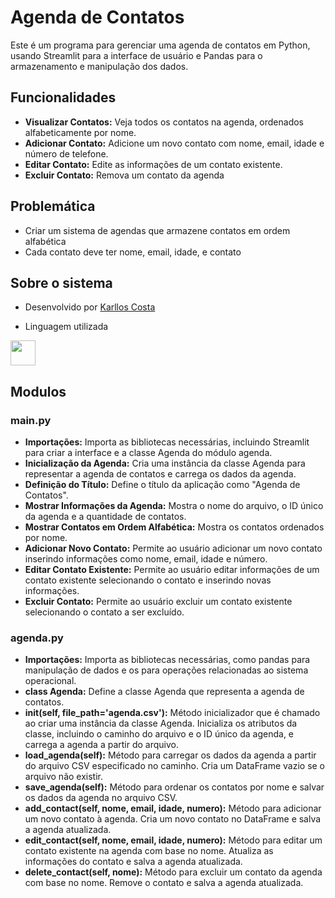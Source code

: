 # Agenda de Contatos

Este é um programa para gerenciar uma agenda de contatos em Python, usando Streamlit para a interface de usuário e Pandas para o armazenamento e manipulação dos dados.

## Funcionalidades

- **Visualizar Contatos:** Veja todos os contatos na agenda, ordenados alfabeticamente por nome.
- **Adicionar Contato:** Adicione um novo contato com nome, email, idade e número de telefone.
- **Editar Contato:** Edite as informações de um contato existente.
- **Excluir Contato:** Remova um contato da agenda

## Problemática
- Criar um sistema de agendas  que armazene contatos em ordem alfabética
- Cada contato deve ter nome, email, idade, e contato

## Sobre o sistema
- Desenvolvido por [Karllos Costa](https://github.com/karlloscosta)

- Linguagem utilizada
<div style="display: flex;">
  <img src="https://cdn.jsdelivr.net/gh/devicons/devicon/icons/python/python-original.svg" width="40" height="40" style="margin-right: 10px;">
</div>

## Modulos
### main.py
- **Importações:**
Importa as bibliotecas necessárias, incluindo Streamlit para criar a interface e a classe Agenda do módulo agenda.
- **Inicialização da Agenda:**
Cria uma instância da classe Agenda para representar a agenda de contatos e carrega os dados da agenda.
- **Definição do Título:**
Define o título da aplicação como "Agenda de Contatos".
- **Mostrar Informações da Agenda:**
Mostra o nome do arquivo, o ID único da agenda e a quantidade de contatos.
- **Mostrar Contatos em Ordem Alfabética:**
Mostra os contatos ordenados por nome.
- **Adicionar Novo Contato:**
Permite ao usuário adicionar um novo contato inserindo informações como nome, email, idade e número.
- **Editar Contato Existente:**
Permite ao usuário editar informações de um contato existente selecionando o contato e inserindo novas informações.
- **Excluir Contato:**
Permite ao usuário excluir um contato existente selecionando o contato a ser excluído.

### agenda.py
- **Importações:**
Importa as bibliotecas necessárias, como pandas para manipulação de dados e os para operações relacionadas ao sistema operacional.
- **class Agenda:**
Define a classe Agenda que representa a agenda de contatos.
- **__init__(self, file_path='agenda.csv'):**
Método inicializador que é chamado ao criar uma instância da classe Agenda.
Inicializa os atributos da classe, incluindo o caminho do arquivo e o ID único da agenda, e carrega a agenda a partir do arquivo.
- **load_agenda(self):**
Método para carregar os dados da agenda a partir do arquivo CSV especificado no caminho.
Cria um DataFrame vazio se o arquivo não existir.
- **save_agenda(self):**
Método para ordenar os contatos por nome e salvar os dados da agenda no arquivo CSV.
- **add_contact(self, nome, email, idade, numero):**
Método para adicionar um novo contato à agenda.
Cria um novo contato no DataFrame e salva a agenda atualizada.
- **edit_contact(self, nome, email, idade, numero):**
Método para editar um contato existente na agenda com base no nome.
Atualiza as informações do contato e salva a agenda atualizada.
- **delete_contact(self, nome):**
Método para excluir um contato da agenda com base no nome.
Remove o contato e salva a agenda atualizada.
